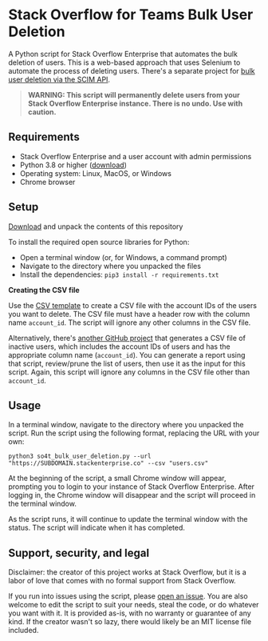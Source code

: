 # Stack Overflow for Teams Bulk User Deletion
A Python script for Stack Overflow Enterprise that automates the bulk deletion of users. This is a web-based approach that uses Selenium to automate the process of deleting users. There's a separate project for [bulk user deletion via the SCIM API](https://github.com/jklick-so/soft_scim_user_deletion). 

> **WARNING: This script will permanently delete users from your Stack Overflow Enterprise instance. There is no undo. Use with caution.**

## Requirements
* Stack Overflow Enterprise and a user account with admin permissions
* Python 3.8 or higher ([download](https://www.python.org/downloads/))
* Operating system: Linux, MacOS, or Windows
* Chrome browser

## Setup
[Download](https://github.com/jklick-so/so4t_bulk_user_deletion/archive/refs/heads/main.zip) and unpack the contents of this repository

To install the required open source libraries for Python:
* Open a terminal window (or, for Windows, a command prompt)
* Navigate to the directory where you unpacked the files
* Install the dependencies: `pip3 install -r requirements.txt`

**Creating the CSV file**

Use the [CSV template](https://github.com/jklick-so/so4t_bulk_user_deletion/blob/main/Templates/users.csv) to create a CSV file with the account IDs of the users you want to delete. The CSV file must have a header row with the column name `account_id`. The script will ignore any other columns in the CSV file.

Alternatively, there's [another GitHub project](https://github.com/jklick-so/so4t_inactive_users) that generates a CSV file of inactive users, which includes the account IDs of users and has the appropriate column name (`account_id`). You can generate a report using that script, review/prune the list of users, then use it as the input for this script. Again, this script will ignore any columns in the CSV file other than `account_id`.

## Usage
In a terminal window, navigate to the directory where you unpacked the script. 
Run the script using the following format, replacing the URL with your own:

`python3 so4t_bulk_user_deletion.py --url "https://SUBDOMAIN.stackenterprise.co" --csv "users.csv"`

At the beginning of the script, a small Chrome window will appear, prompting you to login to your instance of Stack Overflow Enterprise. After logging in, the Chrome window will disappear and the script will proceed in the terminal window.

As the script runs, it will continue to update the terminal window with the status. The script will indicate when it has completed.

## Support, security, and legal
Disclaimer: the creator of this project works at Stack Overflow, but it is a labor of love that comes with no formal support from Stack Overflow. 

If you run into issues using the script, please [open an issue](https://github.com/jklick-so/so4t_bulk_user_deletion/issues). You are also welcome to edit the script to suit your needs, steal the code, or do whatever you want with it. It is provided as-is, with no warranty or guarantee of any kind. If the creator wasn't so lazy, there would likely be an MIT license file included.
